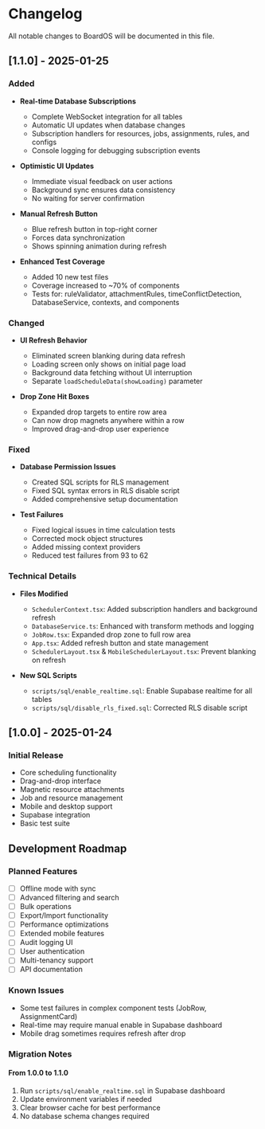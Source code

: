 # Changelog

All notable changes to BoardOS will be documented in this file.

## [1.1.0] - 2025-01-25

### Added
- **Real-time Database Subscriptions**
  - Complete WebSocket integration for all tables
  - Automatic UI updates when database changes
  - Subscription handlers for resources, jobs, assignments, rules, and configs
  - Console logging for debugging subscription events

- **Optimistic UI Updates**
  - Immediate visual feedback on user actions
  - Background sync ensures data consistency
  - No waiting for server confirmation

- **Manual Refresh Button**
  - Blue refresh button in top-right corner
  - Forces data synchronization
  - Shows spinning animation during refresh

- **Enhanced Test Coverage**
  - Added 10 new test files
  - Coverage increased to ~70% of components
  - Tests for: ruleValidator, attachmentRules, timeConflictDetection, DatabaseService, contexts, and components

### Changed
- **UI Refresh Behavior**
  - Eliminated screen blanking during data refresh
  - Loading screen only shows on initial page load
  - Background data fetching without UI interruption
  - Separate `loadScheduleData(showLoading)` parameter

- **Drop Zone Hit Boxes**
  - Expanded drop targets to entire row area
  - Can now drop magnets anywhere within a row
  - Improved drag-and-drop user experience

### Fixed
- **Database Permission Issues**
  - Created SQL scripts for RLS management
  - Fixed SQL syntax errors in RLS disable script
  - Added comprehensive setup documentation

- **Test Failures**
  - Fixed logical issues in time calculation tests
  - Corrected mock object structures
  - Added missing context providers
  - Reduced test failures from 93 to 62

### Technical Details
- **Files Modified**
  - `SchedulerContext.tsx`: Added subscription handlers and background refresh
  - `DatabaseService.ts`: Enhanced with transform methods and logging
  - `JobRow.tsx`: Expanded drop zone to full row area
  - `App.tsx`: Added refresh button and state management
  - `SchedulerLayout.tsx` & `MobileSchedulerLayout.tsx`: Prevent blanking on refresh

- **New SQL Scripts**
  - `scripts/sql/enable_realtime.sql`: Enable Supabase realtime for all tables
  - `scripts/sql/disable_rls_fixed.sql`: Corrected RLS disable script

## [1.0.0] - 2025-01-24

### Initial Release
- Core scheduling functionality
- Drag-and-drop interface
- Magnetic resource attachments
- Job and resource management
- Mobile and desktop support
- Supabase integration
- Basic test suite

## Development Roadmap

### Planned Features
- [ ] Offline mode with sync
- [ ] Advanced filtering and search
- [ ] Bulk operations
- [ ] Export/Import functionality
- [ ] Performance optimizations
- [ ] Extended mobile features
- [ ] Audit logging UI
- [ ] User authentication
- [ ] Multi-tenancy support
- [ ] API documentation

### Known Issues
- Some test failures in complex component tests (JobRow, AssignmentCard)
- Real-time may require manual enable in Supabase dashboard
- Mobile drag sometimes requires refresh after drop

### Migration Notes

#### From 1.0.0 to 1.1.0
1. Run `scripts/sql/enable_realtime.sql` in Supabase dashboard
2. Update environment variables if needed
3. Clear browser cache for best performance
4. No database schema changes required
